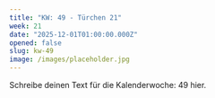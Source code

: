 ```yaml
---
title: "KW: 49 - Türchen 21"
week: 21
date: "2025-12-01T01:00:00.000Z"
opened: false
slug: kw-49
image: /images/placeholder.jpg
---
```


Schreibe deinen Text für die Kalenderwoche: 49 hier.
